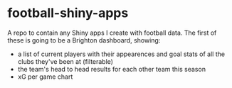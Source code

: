 # football-shiny-apps
 A repo to contain any Shiny apps I create with football data. The first of these is going to be a Brighton dashboard, showing:
- a list of current players with their appearences and goal stats of all the clubs they've been at (filterable)
- the team's head to head results for each other team this season
- xG per game chart
